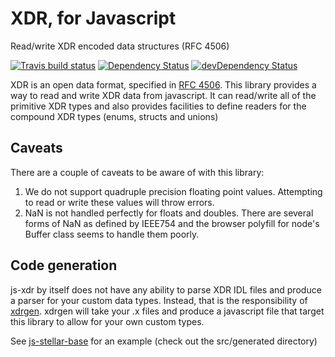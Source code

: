 # XDR, for Javascript

Read/write XDR encoded data structures (RFC 4506)

[![Travis build status](http://img.shields.io/travis/stellar/js-xdr.svg?style=flat)](https://travis-ci.org/stellar/js-xdr)
[![Dependency Status](https://david-dm.org/stellar/js-xdr.svg)](https://david-dm.org/stellar/js-xdr)
[![devDependency Status](https://david-dm.org/stellar/js-xdr/dev-status.svg)](https://david-dm.org/stellar/js-xdr#info=devDependencies)

XDR is an open data format, specified in [RFC 4506](http://tools.ietf.org/html/rfc4506.html).  This library provides a way to read and write XDR data from javascript.  It can read/write all of the primitive XDR types and also provides facilities to define readers for the compound XDR types (enums, structs and unions)

## Caveats

There are a couple of caveats to be aware of with this library:

1.  We do not support quadruple precision floating point values.  Attempting to read or write these values will throw errors.
2.  NaN is not handled perfectly for floats and doubles.  There are several forms of NaN as defined by IEEE754 and the browser polyfill for node's Buffer class seems to handle them poorly.  


## Code generation

js-xdr by itself does not have any ability to parse XDR IDL files and produce a parser for your custom data types.  Instead, that is the responsibility of [xdrgen](http://github.com/stellar/xdrgen).  xdrgen will take your .x files and produce a javascript file that target this library to allow for your own custom types.

See [js-stellar-base](http://github.com/stellar/js-stellar-base) for an example (check out the src/generated directory)

